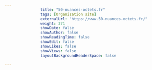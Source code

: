 ---
                title: "50-nuances-octets.fr"
                tags: [Organization site]
                externalUrl: "https://www.50-nuances-octets.fr/"
                weight: 371
                showDate: false
                showAuthor: false
                showReadingTime: false
                showEdit: false
                showLikes: false
                showViews: false
                layoutBackgroundHeaderSpace: false
                ---
